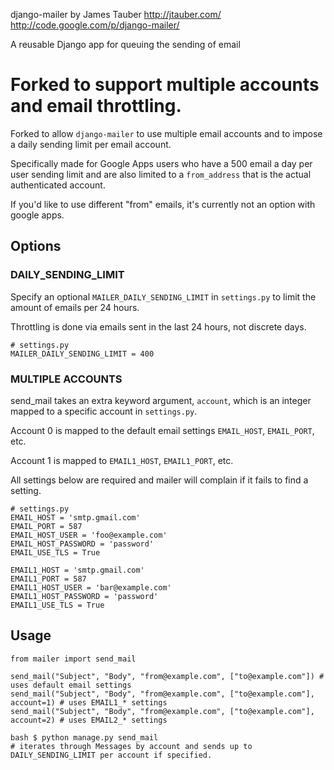 django-mailer by James Tauber <http://jtauber.com/>
http://code.google.com/p/django-mailer/

A reusable Django app for queuing the sending of email



# Forked to support multiple accounts and email throttling.

Forked to allow `django-mailer` to use multiple email accounts and to impose a daily sending limit per email account.

Specifically made for Google Apps users who have a 500 email a day per user sending limit and are also limited to a `from_address` that is the actual authenticated account.

If you'd like to use different "from" emails, it's currently not an option with google apps.




## Options

### DAILY_SENDING_LIMIT  
Specify an optional `MAILER_DAILY_SENDING_LIMIT` in `settings.py` to limit the amount of emails per 24 hours.

Throttling is done via emails sent in the last 24 hours, not discrete days.

    # settings.py
    MAILER_DAILY_SENDING_LIMIT = 400


### MULTIPLE ACCOUNTS  
send_mail takes an extra keyword argument, `account`, which is an integer mapped to a specific account in `settings.py`.

Account 0 is mapped to the default email settings `EMAIL_HOST`, `EMAIL_PORT`, etc. 

Account 1 is mapped to `EMAIL1_HOST`, `EMAIL1_PORT`, etc. 

All settings below are required and mailer will complain if it fails to find a setting.

    # settings.py
    EMAIL_HOST = 'smtp.gmail.com'
    EMAIL_PORT = 587
    EMAIL_HOST_USER = 'foo@example.com'
    EMAIL_HOST_PASSWORD = 'password'
    EMAIL_USE_TLS = True

    EMAIL1_HOST = 'smtp.gmail.com'
    EMAIL1_PORT = 587
    EMAIL1_HOST_USER = 'bar@example.com'
    EMAIL1_HOST_PASSWORD = 'password'
    EMAIL1_USE_TLS = True

## Usage

    from mailer import send_mail

    send_mail("Subject", "Body", "from@example.com", ["to@example.com"]) # uses default email settings
    send_mail("Subject", "Body", "from@example.com", ["to@example.com"], account=1) # uses EMAIL1_* settings
    send_mail("Subject", "Body", "from@example.com", ["to@example.com"], account=2) # uses EMAIL2_* settings

    bash $ python manage.py send_mail
    # iterates through Messages by account and sends up to DAILY_SENDING_LIMIT per account if specified.
